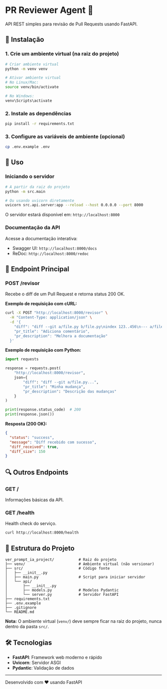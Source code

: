 # PR Reviewer Agent 🤖

API REST simples para revisão de Pull Requests usando FastAPI.

## 🚀 Instalação

### 1. Crie um ambiente virtual (na raiz do projeto)

```bash
# Criar ambiente virtual
python -m venv venv

# Ativar ambiente virtual
# No Linux/Mac:
source venv/bin/activate

# No Windows:
venv\Scripts\activate
```

### 2. Instale as dependências

```bash
pip install -r requirements.txt
```

### 3. Configure as variáveis de ambiente (opcional)

```bash
cp .env.example .env
```

## 🎯 Uso

### Iniciando o servidor

```bash
# A partir da raiz do projeto
python -m src.main

# Ou usando uvicorn diretamente
uvicorn src.api.server:app --reload --host 0.0.0.0 --port 8000
```

O servidor estará disponível em: `http://localhost:8000`

### Documentação da API

Acesse a documentação interativa:
- Swagger UI: `http://localhost:8000/docs`
- ReDoc: `http://localhost:8000/redoc`

## 📡 Endpoint Principal

### POST /revisor

Recebe o diff de um Pull Request e retorna status 200 OK.

**Exemplo de requisição com cURL:**

```bash
curl -X POST "http://localhost:8000/revisor" \
  -H "Content-Type: application/json" \
  -d '{
    "diff": "diff --git a/file.py b/file.py\nindex 123..456\n--- a/file.py\n+++ b/file.py\n@@ -1,3 +1,4 @@\n def soma(a, b):\n+    # Nova funcionalidade\n     return a + b",
    "pr_title": "Adiciona comentário",
    "pr_description": "Melhora a documentação"
  }'
```

**Exemplo de requisição com Python:**

```python
import requests

response = requests.post(
    "http://localhost:8000/revisor",
    json={
        "diff": "diff --git a/file.py...",
        "pr_title": "Minha mudança",
        "pr_description": "Descrição das mudanças"
    }
)

print(response.status_code)  # 200
print(response.json())
```

**Resposta (200 OK):**

```json
{
  "status": "success",
  "message": "Diff recebido com sucesso",
  "diff_received": true,
  "diff_size": 150
}
```

## 🔍 Outros Endpoints

### GET /

Informações básicas da API.

### GET /health

Health check do serviço.

```bash
curl http://localhost:8000/health
```

## 📁 Estrutura do Projeto

```
ver_prompt_ia_project/           # Raiz do projeto
├── venv/                        # Ambiente virtual (não versionar)
├── src/                         # Código fonte
│   ├── __init__.py
│   ├── main.py                  # Script para iniciar servidor
│   └── api/
│       ├── __init__.py
│       ├── models.py            # Modelos Pydantic
│       └── server.py            # Servidor FastAPI
├── requirements.txt
├── .env.example
├── .gitignore
└── README.md
```

**Nota:** O ambiente virtual (`venv/`) deve sempre ficar na raiz do projeto, nunca dentro da pasta `src/`.

## 🛠️ Tecnologias

- **FastAPI**: Framework web moderno e rápido
- **Uvicorn**: Servidor ASGI
- **Pydantic**: Validação de dados

---

Desenvolvido com ❤️ usando FastAPI

